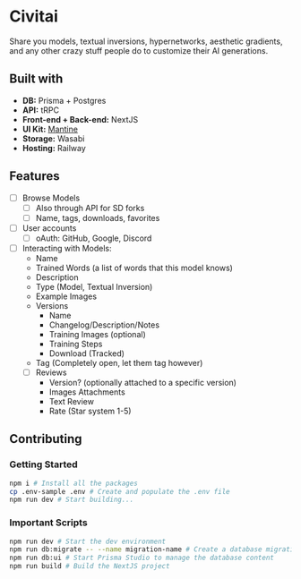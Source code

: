 # Civitai

Share you models, textual inversions, hypernetworks, aesthetic gradients, and any other crazy stuff people do to customize their AI generations.

## Built with
- **DB:** Prisma + Postgres
- **API:** tRPC
- **Front-end + Back-end:** NextJS
- **UI Kit:** [Mantine](https://mantine.dev/)
- **Storage:** Wasabi
- **Hosting:** Railway


## Features
- [ ] Browse Models
  - [ ] Also through API for SD forks
  - [ ] Name, tags, downloads, favorites
- [ ] User accounts
  - [ ] oAuth: GitHub, Google, Discord
- [ ] Interacting with Models:
  - Name
  - Trained Words (a list of words that this model knows)
  - Description
  - Type (Model, Textual Inversion)
  - Example Images
  - Versions
    - Name
    - Changelog/Description/Notes
    - Training Images (optional)
    - Training Steps
    - Download (Tracked)
  - Tag (Completely open, let them tag however)
  - [ ] Reviews
    - Version? (optionally attached to a specific version)
    - Images Attachments
    - Text Review
    - Rate (Star system 1-5)

## Contributing

### Getting Started
```bash
npm i # Install all the packages
cp .env-sample .env # Create and populate the .env file
npm run dev # Start building...
```

### Important Scripts
```bash
npm run dev # Start the dev environment
npm run db:migrate -- --name migration-name # Create a database migration with prisma after updating the schema
npm run db:ui # Start Prisma Studio to manage the database content
npm run build # Build the NextJS project
```
